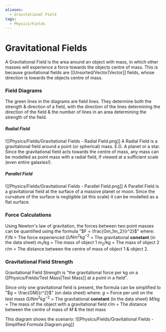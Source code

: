 ```yaml
---
aliases:
  - Gravitational Field
tags:
  - Physics/Fields
---
```

# Gravitational Fields
A Gravitational Field is the area around an object with mass, in which other masses will experience a force towards the objects centre of mass. This is because gravitational fields are [[Unsorted/Vector|Vector]] fields, whose direction is towards the objects centre of mass.

### Field Diagrams
The green lines in the diagrams are field lines. They determine both the strength & direction of a field, with the direction of the lines determining the direction of the field & the number of lines in an area determining the strength of the field.
##### Radial Field
![[Physics/Fields/Gravitational Fields - Radial Field.png]]
A Radial Field is a gravitational field around a point (or spherical) mass. E.G. A planet or a star.
Since the gravitational field acts towards the centre of mass, any mass can be modelled as point mass with a radial field, if viewed at a sufficient scale (even entire galaxies!).

##### Parallel Field
![[Physics/Fields/Gravitational Fields - Parallel Field.png]]
A Parallel Field is a gravitational field at the surface of a massive planet or moon. Since the curvature of the surface is negligible (at this scale) it can be modelled as a flat surface.

### Force Calculations
Using Newton's law of gravitation, the forces between two point masses can be quantified using the formula "$F = \frac{Gm_1m_2}{r^2}$" where:
$F$/N = The force experienced
$G$/$Nm^2{kg}^{-2}$ = The gravitational **constant** (in the data sheet)
$m_1$/kg = The mass of object 1
$m_2$/kg = The mass of object 2
$r$/m = The distance between the centre of mass of object 1 & object 2.

### Gravitational Field Strength
Gravitational Field Strength is "the gravitational force per kg on a [[Physics/Fields/Test Mass|Test Mass]] at a point in a field".

Since only one gravitational field is present, the formula can be simplified to "$g = \frac{GM}{r^2}$" (on data sheet) where:
$g$ = Force per unit on the test mass
$G$/$Nm^2{kg}^{-2}$ = The gravitational **constant** (in the data sheet)
$M$/kg = The mass of the object with a gravitational field
$r$/m = The distance between the centre of mass of $M$ & the test mass

This diagram shows the scenario:
![[Physics/Fields/Gravitational Fields - Simplified Formula Diagram.png]]